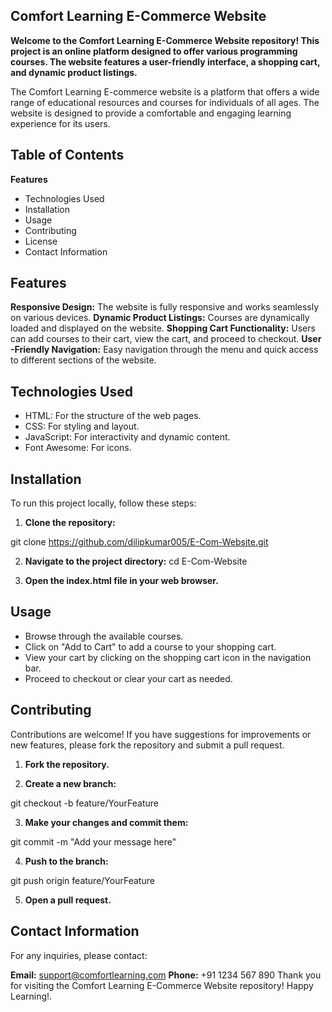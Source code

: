 ## Comfort Learning E-Commerce Website

**Welcome to the Comfort Learning E-Commerce Website repository! This project is an online platform designed to offer various programming courses. The website features a user-friendly interface, a shopping cart, and dynamic product listings.**

The Comfort Learning E-commerce website is a platform that offers a wide range of educational resources and courses for individuals of all ages. The website is designed to provide a comfortable and engaging learning experience for its users.

## Table of Contents

**Features**
- Technologies Used
- Installation
- Usage
- Contributing
- License
- Contact Information

## Features

**Responsive Design:** The website is fully responsive and works seamlessly on various devices.
**Dynamic Product Listings:** Courses are dynamically loaded and displayed on the website.
**Shopping Cart Functionality:** Users can add courses to their cart, view the cart, and proceed to checkout.
**User -Friendly Navigation:** Easy navigation through the menu and quick access to different sections of the website.

## Technologies Used

- HTML: For the structure of the web pages.
- CSS: For styling and layout.
- JavaScript: For interactivity and dynamic content.
- Font Awesome: For icons.

## Installation

To run this project locally, follow these steps:

1. **Clone the repository:**

git clone https://github.com/dilipkumar005/E-Com-Website.git

2. **Navigate to the project directory:**
cd E-Com-Website

3. **Open the index.html file in your web browser.**

## Usage

- Browse through the available courses.
- Click on "Add to Cart" to add a course to your shopping cart.
- View your cart by clicking on the shopping cart icon in the navigation bar.
- Proceed to checkout or clear your cart as needed.

## Contributing

Contributions are welcome! If you have suggestions for improvements or new features, please fork the repository and submit a pull request.

1. **Fork the repository.**

2. **Create a new branch:**

git checkout -b feature/YourFeature

3. **Make your changes and commit them:**

git commit -m "Add your message here"

4. **Push to the branch:**

git push origin feature/YourFeature

5. **Open a pull request.**

## Contact Information
For any inquiries, please contact:

**Email:** support@comfortlearning.com
**Phone:** +91 1234 567 890
Thank you for visiting the Comfort Learning E-Commerce Website repository! Happy Learning!.
